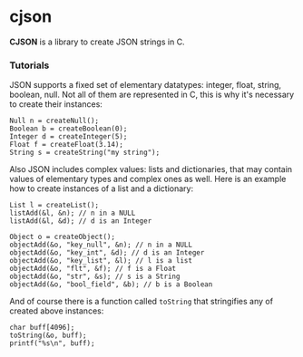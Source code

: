 # cjson

**CJSON** is a library to create JSON strings in C.

### Tutorials

JSON supports a fixed set of elementary datatypes: integer, float, string, boolean, null.
Not all of them are represented in C, this is why it's necessary to create their instances:

    Null n = createNull();
    Boolean b = createBoolean(0);
    Integer d = createInteger(5);
    Float f = createFloat(3.14);
    String s = createString("my string");
    
Also JSON includes complex values: lists and dictionaries, that may contain values of elementary types and complex ones as well.
Here is an example how to create instances of a list and a dictionary:

    List l = createList();
    listAdd(&l, &n); // n in a NULL
    listAdd(&l, &d); // d is an Integer
    
    Object o = createObject();
    objectAdd(&o, "key_null", &n); // n in a NULL
    objectAdd(&o, "key_int", &d); // d is an Integer
    objectAdd(&o, "key_list", &l); // l is a list
    objectAdd(&o, "flt", &f); // f is a Float
    objectAdd(&o, "str", &s); // s is a String
    objectAdd(&o, "bool_field", &b); // b is a Boolean
    
And of course there is a function called `toString` that stringifies any of created above instances:

    char buff[4096];
    toString(&o, buff);
    printf("%s\n", buff);

